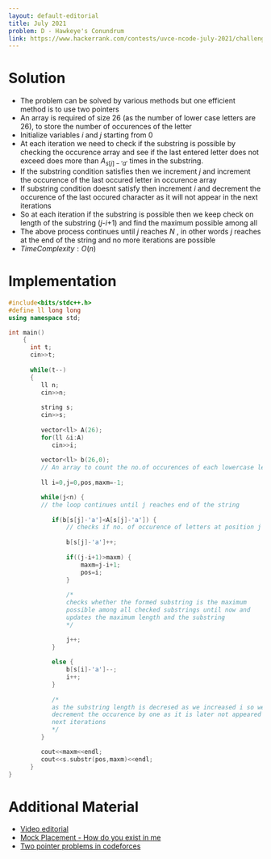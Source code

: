 ```yaml
---
layout: default-editorial
title: July 2021
problem: D - Hawkeye's Conundrum
link: https://www.hackerrank.com/contests/uvce-ncode-july-2021/challenges/c-hawkeyes-conundrum
---
```

# Solution

- The problem can be solved by various methods but one efficient method is to use two     pointers
- An array is required of size 26 (as the number of lower case letters are 26), to store the number of occurences of the letter
- Initialize variables $i$ and $j$ starting from 0
- At each iteration we need to check if the substring is possible by checking the occurence array and see if the last entered letter does not exceed does more than $A_{s[j]-'a'}$ times in the substring.
- If the substring condition satisfies then we increment $j$ and increment the occurence of the last occured letter in occurence array
- If substring condition doesnt satisfy then increment $i$ and decrement the occurence of the last occured character as it will not appear in the next iterations
- So at each iteration if the substring is possible then we keep check on length of the substring  ($j$-$i$+1) and find the maximum possible among all
- The above process continues until $j$  reaches $N$ , in other words $j$ reaches at the end of the string and no more iterations are possible 
- $Time Complexity: O(n)$

$$$$

# Implementation

```cpp
#include<bits/stdc++.h>
#define ll long long
using namespace std;

int main()
    {
      int t;
      cin>>t;
      
      while(t--)
      {
         ll n;
         cin>>n;
         
         string s;
         cin>>s;
         
         vector<ll> A(26);
         for(ll &i:A)
            cin>>i;
            
         vector<ll> b(26,0);
         // An array to count the no.of occurences of each lowercase letters in the string
         
         ll i=0,j=0,pos,maxm=-1;

         while(j<n) {
         // the loop continues until j reaches end of the string
         
            if(b[s[j]-'a']<A[s[j]-'a']) {
                // checks if no. of occurence of letters at position j doesn't exceed A[s[j]-'a']
        
                b[s[j]-'a']++; 
                
                if((j-i+1)>maxm) {
                    maxm=j-i+1;
                    pos=i;
                }
                
                /*      
                checks whether the formed substring is the maximum 
                possible among all checked substrings until now and
                updates the maximum length and the substring
                */

                j++;
            }
            
            else {
                b[s[i]-'a']--;
                i++;
            }
            
            /*
            as the substring length is decresed as we increased i so we
            decrement the occurence by one as it is later not appeared in any
            next iterations
            */
         }

         cout<<maxm<<endl;
         cout<<s.substr(pos,maxm)<<endl;
      }
}
```

$$$$

# Additional Material

- [Video editorial](https://www.youtube.com/watch?v=8mKVx7wgOxU&list=PLMk3wkBiPDIEQS59Ox7il1QH-w6TqCZY8&index=4)
- [Mock Placement - How do you exist in me](https://www.hackerrank.com/contests/mock-placement-coding-round/challenges/do-you-exist-in-me)
- [Two pointer problems in codeforces](https://codeforces.com/problemset?tags=two%20pointers,500-1300)
